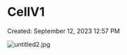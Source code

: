 # CellV1

Created: September 12, 2023 12:57 PM

![untitled2.jpg](CellV1%20b66d298422b94844b25d9b2c2f2b60f7/untitled2.jpg)